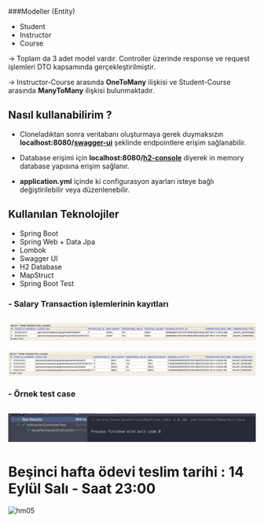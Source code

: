 ###Modeller (Entity)

* Student
* Instructor
* Course

-> Toplam da 3 adet model vardır. Controller üzerinde response ve request işlemleri DTO kapsamında gerçekleştirilmiştir.

-> Instructor-Course arasında **OneToMany** ilişkisi ve Student-Course arasında **ManyToMany** ilişkisi bulunmaktadır.

## Nasıl kullanabilirim ?

* Cloneladıktan sonra veritabanı oluşturmaya gerek duymaksızın **localhost:8080/[swagger-ui](http://localhost:8080/swagger-ui.html)** şeklinde endpointlere erişim sağlanabilir.

* Database erişimi için **localhost:8080/[h2-console](http://localhost:8080/h2-console/)** diyerek in memory database yapısına erişim sağlanır.

* **application.yml** içinde ki configurasyon ayarları isteye bağlı değiştirilebilir veya düzenlenebilir.


## Kullanılan Teknolojiler

- Spring Boot
- Spring Web + Data Jpa
- Lombok
- Swagger UI
- H2 Database
- MapStruct
- Spring Boot Test

### - Salary Transaction işlemlerinin kayıtları
![](ss/Ekran%20Resmi%202021-09-14%2013.52.16.png)
---

![](ss/Ekran%20Resmi%202021-09-14%2016.29.01.png)

### - Örnek test case
![](ss/Ekran%20Resmi%202021-09-14%2018.34.21.png)
---

# Beşinci hafta ödevi teslim tarihi : 14 Eylül Salı - Saat 23:00

![hm05](https://user-images.githubusercontent.com/45206582/132606840-bcc89ab7-37f4-4bbd-a950-227b838b0b3c.PNG)
